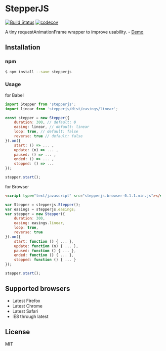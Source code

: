 # StepperJS
[![Build Status](https://travis-ci.org/UYEONG/stepperjs.svg?branch=master)](https://travis-ci.org/UYEONG/stepperjs)
[![codecov](https://codecov.io/gh/UYEONG/stepperjs/graph/badge.svg?token=Eg1MUAW9he)](https://codecov.io/gh/UYEONG/stepperjs)


A tiny requestAnimationFrame wrapper to improve usability.  - [Demo](https://uyeong.github.io/stepperjs/)

## Installation

### npm

```bash
$ npm install --save stepperjs
```

### Usage

for Babel

```js
import Stepper from 'stepperjs';
import linear from 'stepperjs/dist/easings/linear';

const stepper = new Stepper({
    duration: 300, // default: 0
    easing: linear, // default: linear
    loop: true, // default: false
    reverse: true // default: false
}).on({
    start: () => ... ,
    update: (n) => ... ,
    paused: () => ... ,
    ended: () => ... ,
    stopped: () => ...
});

stepper.start();
```

for Browser

```html
<script type="text/javascript" src="stepperjs.browser-0.1.1.min.js"></script></head>
```

```js
var Stepper = stepperjs.Stepper();
var easings = stepperjs.easings;
var stepper = new Stepper({
    duration: 300,
    easing: easings.linear,
    loop: true,
    reverse: true
}).on({
    start: function () { ... },
    update: function (n) { ... },
    paused: function () { ... },
    ended: function () { ... },
    stopped: function () { ... }
});

stepper.start();
```

## Supported browsers

 - Latest Firefox
 - Latest Chrome
 - Latest Safari
 - IE8 through latest

## License

MIT
